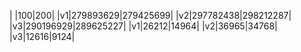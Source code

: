 | |100|200|
|v1|279893629|279425699|
|v2|297782438|298212287|
|v3|290196929|289625227|
|v1|26212|14964|
|v2|36965|34768|
|v3|12616|9124|
